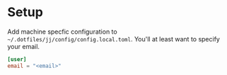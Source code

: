 # Setup

Add machine specfic configuration to `~/.dotfiles/jj/config/config.local.toml`.
You'll at least want to specify your email.

```toml
[user]
email = "<email>"
```
